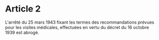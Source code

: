 # Article 2

L'arrêté du 25 mars 1943 fixant les termes des recommandations prévues pour les visites médicales, effectuées en vertu du décret du 16 octobre 1939 est abrogé.
